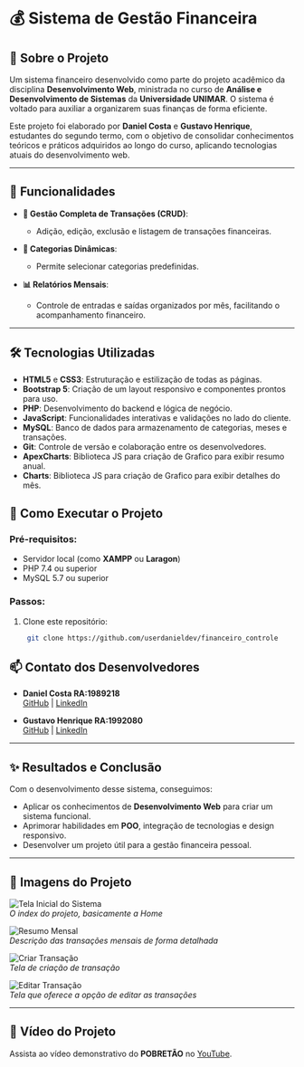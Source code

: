 # 💰 Sistema de Gestão Financeira

## 📝 Sobre o Projeto

Um sistema financeiro desenvolvido como parte do projeto acadêmico da disciplina **Desenvolvimento Web**, ministrada no curso de **Análise e Desenvolvimento de Sistemas** da **Universidade UNIMAR**. O sistema é voltado para auxiliar a organizarem suas finanças de forma eficiente.

Este projeto foi elaborado por **Daniel Costa** e **Gustavo Henrique**, estudantes do segundo termo, com o objetivo de consolidar conhecimentos teóricos e práticos adquiridos ao longo do curso, aplicando tecnologias atuais do desenvolvimento web.

---

## 🌟 Funcionalidades

- **💼 Gestão Completa de Transações (CRUD)**:
  - Adição, edição, exclusão e listagem de transações financeiras.

- **📂 Categorias Dinâmicas**:
  - Permite selecionar categorias predefinidas.

- **📊 Relatórios Mensais**:
  - Controle de entradas e saídas organizados por mês, facilitando o acompanhamento financeiro.

---

## 🛠️ Tecnologias Utilizadas

- **HTML5** e **CSS3**: Estruturação e estilização de todas as páginas.
- **Bootstrap 5**: Criação de um layout responsivo e componentes prontos para uso.
- **PHP**: Desenvolvimento do backend e lógica de negócio.
- **JavaScript**: Funcionalidades interativas e validações no lado do cliente.
- **MySQL**: Banco de dados para armazenamento de categorias, meses e transações.
- **Git**: Controle de versão e colaboração entre os desenvolvedores.
- **ApexCharts**: Biblioteca JS para criação de Grafico para exibir resumo anual.
- **Charts**: Biblioteca JS para criação de Grafico para exibir detalhes do mês.


## 🚀 Como Executar o Projeto

### Pré-requisitos:
- Servidor local (como **XAMPP** ou **Laragon**)
- PHP 7.4 ou superior
- MySQL 5.7 ou superior

### Passos:
1. Clone este repositório:
   ```bash
    git clone https://github.com/userdanieldev/financeiro_controle

## 📫 Contato dos Desenvolvedores

- **Daniel Costa RA:1989218**  
  [GitHub](https://github.com/userdanieldev) | [LinkedIn](https://www.linkedin.com/in/daniel-costa-b88a07198/)

- **Gustavo Henrique RA:1992080**  
  [GitHub](https://github.com/GuVieir4) | [LinkedIn](https://linkedin.com/in/gustavo-henrique-vieira-da-silva-6284b7231)

---

## ✨ Resultados e Conclusão

Com o desenvolvimento desse sistema, conseguimos:
- Aplicar os conhecimentos de **Desenvolvimento Web** para criar um sistema funcional.
- Aprimorar habilidades em **POO**, integração de tecnologias e design responsivo.
- Desenvolver um projeto útil para a gestão financeira pessoal.

---

## 📸 Imagens do Projeto

![Tela Inicial do Sistema]()  
*O index do projeto, basicamente a Home*

![Resumo Mensal]()  
*Descrição das transações mensais de forma detalhada*

![Criar Transação]()  
*Tela de criação de transação*

![Editar Transação]()  
*Tela que oferece a opção de editar as transações*

---

## 🎥 Vídeo do Projeto

Assista ao vídeo demonstrativo do **POBRETÃO** no [YouTube]().
